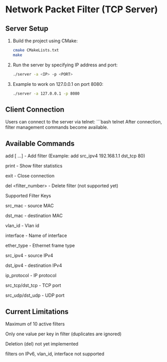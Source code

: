 # Network Packet Filter (TCP Server)

## Server Setup
1. Build the project using CMake:
   ```bash
   cmake CMakeLists.txt
   make

2. Run the server by specifying IP address and port:
    ```bash
    ./server -a <IP> -p <PORT>
3. Example to work on 127.0.0.1 on port 8080:
    ```bash
    ./server -a 127.0.0.1 -p 8080

## Client Connection
Users can connect to the server via telnet:
    ```bash
    telnet <IP> <PORT>
After connection, filter management commands become available.

## Available Commands
add <key> <value> [<key> <value> ...] - Add filter
(Example: add src_ipv4 192.168.1.1 dst_tcp 80)

print - Show filter statistics

exit - Close connection

del <filter_number> - Delete filter (not supported yet)

Supported Filter Keys

src_mac - source MAC

dst_mac - destination MAC

vlan_id - Vlan id 

interface - Name of interface

ether_type - Ethernet frame type

src_ipv4 - source IPv4

dst_ipv4 - destination IPv4

ip_protocol - IP protocol

src_tcp/dst_tcp - TCP port

src_udp/dst_udp - UDP port

## Current Limitations

Maximum of 10 active filters

Only one value per key in filter (duplicates are ignored)

Deletion (del) not yet implemented

filters on IPv6, vlan_id, interface not supported


